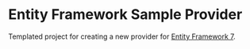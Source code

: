 Entity Framework Sample Provider
=====
Templated project for creating a new provider for [Entity Framework 7](https://github.com/aspnet/EntityFramework).